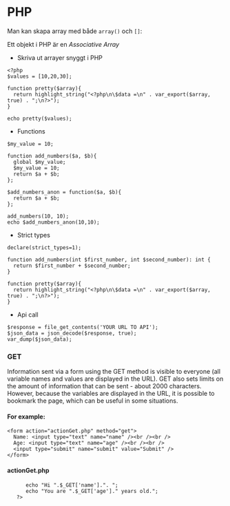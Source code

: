 # PHP

Man kan skapa array med både `array()` och `[]`:

Ett objekt i PHP är en _Associative Array_



+ Skriva ut arrayer snyggt i PHP 

```
<?php
$values = [10,20,30];

function pretty($array){
  return highlight_string("<?php\n\$data =\n" . var_export($array, true) . ";\n?>");
}

echo pretty($values);
```


+ Functions

```<?php
$my_value = 10;

function add_numbers($a, $b){
  global $my_value;
  $my_value = 10;
  return $a + $b;
};

$add_numbers_anon = function($a, $b){
  return $a + $b;
};

add_numbers(10, 10);
echo $add_numbers_anon(10,10);
```


+ Strict types

```<?php
declare(strict_types=1);

function add_numbers(int $first_number, int $second_number): int {
  return $first_number + $second_number;
}

function pretty($array){
  return highlight_string("<?php\n\$data =\n" . var_export($array, true) . ";\n?>");
}
```


+ Api call

```<?php
$response = file_get_contents('YOUR URL TO API');
$json_data = json_decode($response, true);
var_dump($json_data);
```

### GET

Information sent via a form using the GET method is visible to everyone (all variable names and values are displayed in the URL). GET also sets limits on the amount of information that can be sent - about 2000 characters.
However, because the variables are displayed in the URL, it is possible to bookmark the page, which can be useful in some situations.

#### For example:

```
<form action="actionGet.php" method="get">
  Name: <input type="text" name="name" /><br /><br />
  Age: <input type="text" name="age" /><br /><br />
  <input type="submit" name="submit" value="Submit" />
</form>
```

#### actionGet.php 

```<?php
      echo "Hi ".$_GET['name'].". ";
      echo "You are ".$_GET['age']." years old.";
   ?>
```

